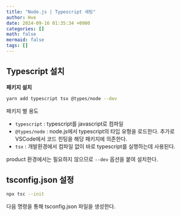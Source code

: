 ```yaml
---
title: "Node.js | Typescript 세팅"
author: Hve
date: 2024-09-16 01:35:34 +0900
categories: []
math: false
mermaid: false
tags: []
---
```


## Typescript 설치

**패키지 설치**

```bash
yarn add typescript tsx @types/node --dev
```

패키지 별 용도
- `typescript` : typescript를 javascript로 컴파일
- `@types/node` : node.js에서 typescript의 타입 유형을 로드한다. 추가로 VSCode에서 코드 힌팅을 해당 패키지에 의존한다.
- `tsx` : 개발환경에서 컴파일 없이 바로 typescript를 실행하는데 사용된다.

product 환경에서는 필요하지 않으므로 `--dev` 옵션을 붙여 설치한다.


## tsconfig.json 설정

```bash
npx tsc --init
```

다음 명령을 통해 tsconfig.json 파일을 생성한다.



